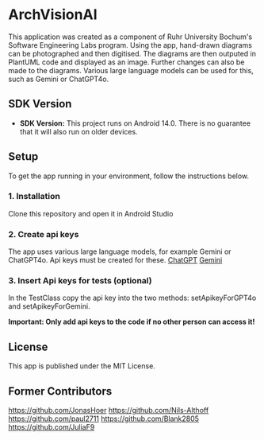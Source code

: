 # ArchVisionAI

This application was created as a component of Ruhr University Bochum's Software Engineering Labs program. Using the app, hand-drawn diagrams can be photographed and then digitised. The diagrams are then outputed in PlantUML code and displayed as an image. Further changes can also be made to the diagrams. Various large language models can be used for this, such as Gemini or ChatGPT4o.

## SDK Version
- **SDK Version:** This project runs on Android 14.0. There is no guarantee that it will also run on older devices.

## Setup
To get the app running in your environment, follow the instructions below.
### 1.  Installation
Clone this repository and open it in Android Studio
### 2. Create api keys
The app uses various large language models, for example Gemini or ChatGPT4o. Api keys must be created for these.
[ChatGPT](https://platform.openai.com/docs/quickstart)
[Gemini](https://ai.google.dev/gemini-api/docs/api-key?hl=de)
### 3. Insert Api keys for tests (optional)
In the TestClass copy the api key into the two methods: setApikeyForGPT4o and setApikeyForGemini. 

**Important: Only add api keys to the code if no other person can access it!**


## License

This app is published under the MIT License.

## Former Contributors

https://github.com/JonasHoer
https://github.com/Nils-Althoff
https://github.com/paul2711
https://github.com/Blank2805
https://github.com/JuliaF9
